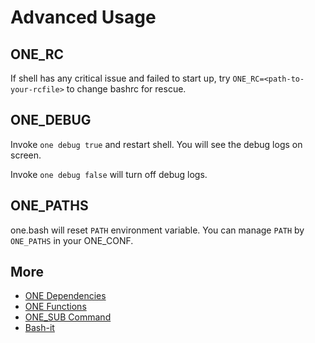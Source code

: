 # Advanced Usage

## ONE_RC

If shell has any critical issue and failed to start up, try `ONE_RC=<path-to-your-rcfile>` to change bashrc for rescue.

## ONE_DEBUG

Invoke `one debug true` and restart shell. You will see the debug logs on screen.

Invoke `one debug false` will turn off debug logs.

## ONE_PATHS

one.bash will reset `PATH` environment variable.
You can manage `PATH` by `ONE_PATHS` in your ONE_CONF.

## More

- [ONE Dependencies](./dep.md)
- [ONE Functions](./one-functions.md)
- [ONE_SUB Command](./one-sub-cmd.md)
- [Bash-it](./bash-it.md)
